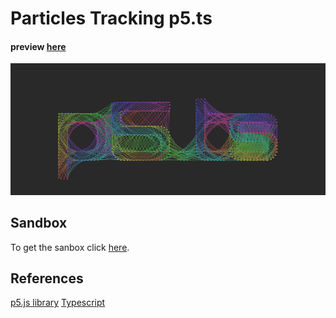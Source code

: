 # Particles Tracking p5.ts

#### preview [here](https://v9n63.csb.app/)

![preview img](https://github.com/kubo550/particles-behaviours-p5.ts/blob/main/p5ts-preview.png)


## Sandbox

To get the sanbox click [here](https://codesandbox.io/s/v9n63).

## References

[p5.js library](https://p5js.org/)
[Typescript](https://www.typescriptlang.org/)
